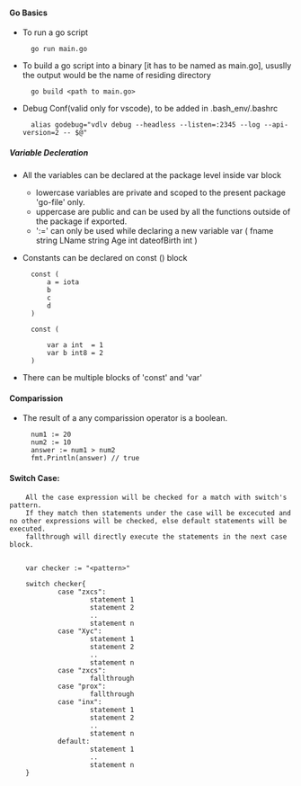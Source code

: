 #### Go Basics

- To run a go script

        go run main.go

- To build a go script into a binary [it has to be named as main.go], ususlly the output would be the name of residing directory

        go build <path to main.go>

- Debug Conf(valid only for vscode), to be added in .bash_env/.bashrc

        alias godebug="vdlv debug --headless --listen=:2345 --log --api-version=2 -- $@"


##### Variable Decleration 

- All the variables can be declared at the package level inside var block
    - lowercase variables are private and scoped to the present package 'go-file' only.
    - uppercase are public and can be used by all the functions outside of the package if exported.
    - ':=' can only be used while declaring a new variable
        var (
            fname string
            LName string
            Age int
            dateofBirth int 
        )

- Constants can be declared on const () block

        const (
            a = iota
            b
            c
            d
        )

        const (

            var a int  = 1
            var b int8 = 2
        )

- There can be multiple blocks of 'const' and 'var'


#### Comparission

- The result of a any comparission operator is a boolean.

        num1 := 20
        num2 := 10
        answer := num1 > num2
        fmt.Println(answer) // true


#### Switch Case:

        All the case expression will be checked for a match with switch's pattern.
        If they match then statements under the case will be excecuted and no other expressions will be checked, else default statements will be executed.
        fallthrough will directly execute the statements in the next case block.


        var checker := "<pattern>"

        switch checker{
                case "zxcs":
                        statement 1
                        statement 2
                        ..
                        statement n
                case "Xyc":
                        statement 1
                        statement 2
                        ..
                        statement n
                case "zxcs":
                        fallthrough
                case "prox":
                        fallthrough
                case "inx":
                        statement 1
                        statement 2
                        ..
                        statement n
                default:
                        statement 1
                        ..
                        statement n                
        }
